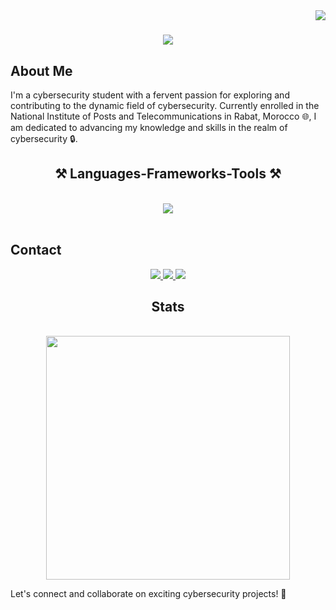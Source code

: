 <img align="right" src="https://visitor-badge.laobi.icu/badge?page_id=abd3lgh4f0r.abd3lgh4f0r" />

<h1 align="center">
    <img src="https://readme-typing-svg.herokuapp.com/?font=Righteous&size=35&center=true&vCenter=true&width=500&height=70&duration=4000&lines=Hi+There!+👋;+I'm+Abdelghafour+Bouhdyd!;" />
</h1>


## About Me

I'm a cybersecurity student with a fervent passion for exploring and contributing to the dynamic field of cybersecurity. Currently enrolled in the National Institute of Posts and Telecommunications in Rabat, Morocco 🌐, I am dedicated to advancing my knowledge and skills in the realm of cybersecurity 🔒.

<h2 align="center">⚒️ Languages-Frameworks-Tools ⚒️</h2>
 <br/>
<div align="center">
    <img src="	https://img.shields.io/badge/Windows_XP-003399?style=for-the-badge&logo=windows-xp&logoColor=white" />
    
</div>

<br/>



## Contact
<div align="center"> 
  <a href="mail:abouhdyd@gmail.com">
    <img src="https://img.shields.io/badge/Gmail-333333?style=for-the-badge&logo=gmail&logoColor=red" />
  </a>
  <a href="https://www.linkedin.com/in/abdelghafourbouhdyd/" target="_blank">
    <img src="https://img.shields.io/badge/LinkedIn-0077B5?style=for-the-badge&logo=linkedin&logoColor=white" target="_blank" />
  </a>
  <a href="https://abd3lgh4f0r.github.io/" target="_blank">
     <img src="https://img.shields.io/badge/website-000000?style=for-the-badge&logo=About.me&logoColor=white"/> 
  </a>
</div>

<div align="center"> 
<h2 align="center">Stats</h2>
<br>
<img width=390 src="https://github-readme-stats.vercel.app/api/top-langs/?username=abd3lgh4f0r&theme=blue-green"/>
<br>
</div>


Let's connect and collaborate on exciting cybersecurity projects! 🚀
 
